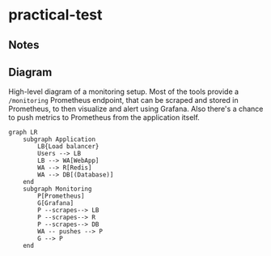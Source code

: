 # practical-test

## Notes

## Diagram

High-level diagram of a monitoring setup. Most of the tools provide a `/monitoring` Prometheus endpoint, that can
be scraped and stored in Prometheus, to then visualize and alert using Grafana. Also there's a chance to push
metrics to Prometheus from the application itself.

```mermaid
graph LR
    subgraph Application
        LB{Load balancer}
        Users --> LB
        LB --> WA[WebApp]
        WA --> R[Redis]
        WA --> DB[(Database)]
    end
    subgraph Monitoring
        P[Prometheus]
        G[Grafana]
        P --scrapes--> LB
        P --scrapes--> R
        P --scrapes--> DB
        WA -- pushes --> P
        G --> P
    end
```

